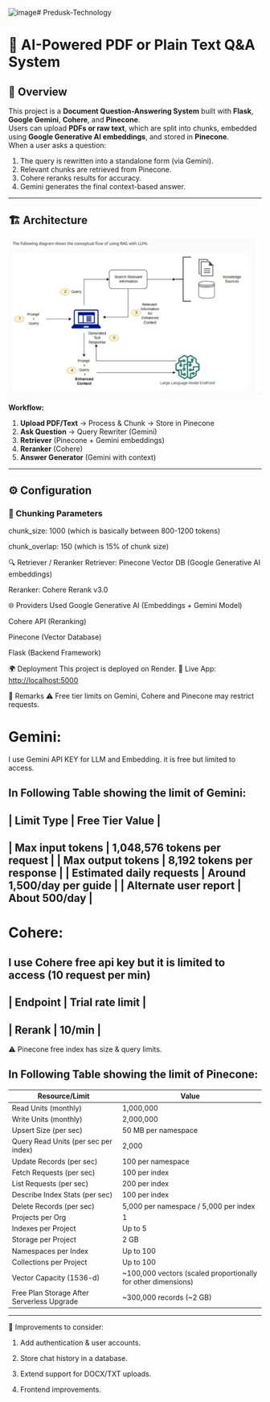 <img width="1100" height="674" alt="image" src="https://github.com/user-attachments/assets/5d94e19e-ec7a-4da4-bd55-ade1274c187c" /># Predusk-Technology

# 📘 AI-Powered PDF or Plain Text Q&A System

## 🚀 Overview
This project is a **Document Question-Answering System** built with **Flask**, **Google Gemini**, **Cohere**, and **Pinecone**.  
Users can upload **PDFs or raw text**, which are split into chunks, embedded using **Google Generative AI embeddings**, and stored in **Pinecone**.  
When a user asks a question:
1. The query is rewritten into a standalone form (via Gemini).
2. Relevant chunks are retrieved from Pinecone.
3. Cohere reranks results for accuracy.
4. Gemini generates the final context-based answer.

---

## 🏗️ Architecture
![Architecture Diagram](./architecture.png) <!-- Add your diagram -->

**Workflow:**
1. **Upload PDF/Text** → Process & Chunk → Store in Pinecone  
2. **Ask Question** → Query Rewriter (Gemini)  
3. **Retriever** (Pinecone + Gemini embeddings)  
4. **Reranker** (Cohere)  
5. **Answer Generator** (Gemini with context)  

---

## ⚙️ Configuration

### 📑 Chunking Parameters

chunk_size: 1000  (which is basically between 800-1200 tokens)

chunk_overlap: 150  (which is 15% of chunk size)


🔍 Retriever / Reranker
Retriever: Pinecone Vector DB (Google Generative AI embeddings)

Reranker: Cohere Rerank v3.0


🌐 Providers Used
Google Generative AI (Embeddings + Gemini Model)

Cohere API (Reranking)

Pinecone (Vector Database)

Flask (Backend Framework)



🌍 Deployment
This project is deployed on Render.
🔗 Live App: [http://localhost:5000](https://predusk-technology-1.onrender.com/)

📝 Remarks
⚠️ Free tier limits on Gemini, Cohere and Pinecone may restrict requests.

# Gemini:
I use Gemini API KEY for LLM and Embedding. it is free but limited to access.

In Following Table showing the limit of Gemini:
-----------------------------------------------------------------
| Limit Type	              |    Free Tier Value                |
-----------------------------------------------------------------
| Max input tokens	        |    1,048,576 tokens per request   |
| Max output tokens	        |    8,192 tokens per response      |
| Estimated daily requests	|    Around 1,500/day per guide     | 
| Alternate user report	    |    About 500/day                  |
-----------------------------------------------------------------

# Cohere:
I use Cohere free api key but it is limited to access (10  request per min)
---------------------------------------
| Endpoint       |	Trial rate limit  |	
---------------------------------------
| Rerank	       |  10/min            |
---------------------------------------

⚠️ Pinecone free index has size & query limits.

In Following Table showing the limit of Pinecone:
-------------------------------------------------------------------------------------------------------------------
| Resource/Limit                                 |  Value                                                          |
| ---------------------------------------------- | -------------------------------------------------------------- |
| Read Units (monthly)                           |  1,000,000                                                      |
| Write Units (monthly)                          |  2,000,000                                                      |
| Upsert Size (per sec)                          |  50 MB per namespace                                            |
| Query Read Units (per sec per index)           |  2,000                                                          |
| Update Records (per sec)                       |  100 per namespace                                              |
| Fetch Requests (per sec)                       |  100 per index                                                  |
| List Requests (per sec)                        |  200 per index                                                  |
| Describe Index Stats (per sec)                 |  100 per index                                                  |
| Delete Records (per sec)                       |  5,000 per namespace / 5,000 per index                          |
| Projects per Org                               |  1                                                              |
| Indexes per Project                            |  Up to 5                                                        |
| Storage per Project                            |  2 GB                                                           |
| Namespaces per Index                           |  Up to 100                                                      |
| Collections per Project                        |  Up to 100                                                      |
| Vector Capacity (1536-d)                       |  ~100,000 vectors (scaled proportionally for other dimensions)  |
| Free Plan Storage After Serverless Upgrade     |  ~300,000 records (~2 GB)                                       |
-------------------------------------------------------------------------------------------------------------------

🚀 Improvements to consider:

1. Add authentication & user accounts.

2. Store chat history in a database.

3. Extend support for DOCX/TXT uploads.

4. Frontend improvements.



